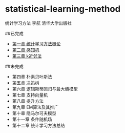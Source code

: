# statistical-learning-method
统计学习方法 李航 清华大学出版社

##已完成
* [第一章 统计学习方法概论](https://www.zybuluo.com/mirsking/note/194509)
* [第二章 感知机](https://www.zybuluo.com/mirsking/note/195076)
* [第三章 k近邻法](https://www.zybuluo.com/mirsking/note/197452)

##未完成
* 第四章 朴素贝叶斯法
* 第五章 决策树
* 第六章 逻辑斯蒂回归与最大熵模型
* 第七章 支持向量机
* 第八章 提升方法
* 第九章 EM算法及其推广
* 第十章 隐马尔可夫模型
* 第十一章 条件随机场
* 第十二章 统计学习方法总结
